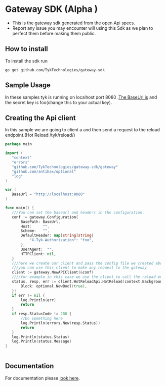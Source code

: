 # Gateway SDK (Alpha )

- This is the gateway sdk generated from the open Api specs.
- Report any issue you may encounter will using this Sdk as we plan to perfect them before making them public.

## How to install

To install the sdk run

`go get github.com/TykTechnologies/gateway-sdk`

## Sample Usage
In these samples tyk is running on localhost  port 8080 .[The BaseUrl is](http://localhost:8080) and the secret key is foo(change this to your actual key).

## Creating the Api client

In this sample we are going to client a and then send a request to the reload endpoint.(Hot Reload
/tyk/reload/)

 ```go 
package main

import (
	"context"
	"errors"
	"github.com/TykTechnologies/gateway-sdk/gateway"
	"github.com/antihax/optional"
	"log"
)

var (
	BaseUrl = "http://localhost:8080"
)

func main() {
	///You can set the baseurl and headers in the configuration.
	conf := gateway.Configuration{
		BasePath: BaseUrl,
		Host:     "",
		Scheme:   "",
		DefaultHeader: map[string]string{
			"X-Tyk-Authorization": "foo",
		},
		UserAgent:  "",
		HTTPClient: nil,
	}
	///here we create our client and pass the config file we created above.
	///you can use this client to make any request to the gateway
	client := gateway.NewAPIClient(&conf)
	////for example in this case we use the client to call the reload endpoint.
	status, resp, err := client.HotReloadApi.HotReload(context.Background(), &gateway.HotReloadApiHotReloadOpts{
		Block: optional.NewBool(true),
	})
	if err != nil {
		log.Println(err)
		return
	}
	if resp.StatusCode != 200 {
		//Do something here
		log.Println(errors.New(resp.Status))
		return
	}
	log.Println(status.Status)
	log.Println(status.Message)
}
  
  ```

## Documentation

For documentation please [look here](https://github.com/TykTechnologies/gateway-sdk/blob/main/gateway/README.md).

